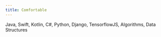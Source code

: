 ```yaml
---
title: Comfortable
---
```


Java, Swift, Kotlin, C#, Python, Django,
TensorflowJS, Algorithms, Data Structures
